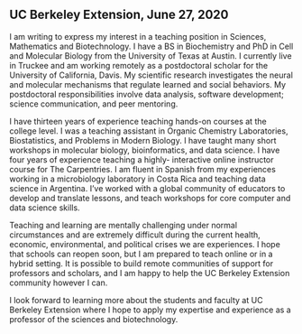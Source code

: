 ## UC Berkeley Extension, June 27, 2020

I am writing to express my interest in a teaching position in Sciences, Mathematics and
Biotechnology. I have a BS in Biochemistry and PhD in Cell and Molecular Biology from
the University of Texas at Austin. I currently live in Truckee and am working remotely as
a postdoctoral scholar for the University of California, Davis. My scientific research
investigates the neural and molecular mechanisms that regulate learned and social
behaviors. My postdoctoral responsibilities involve data analysis, software development;
science communication, and peer mentoring.

I have thirteen years of experience teaching hands-on courses at the college level. I was a
teaching assistant in Organic Chemistry Laboratories, Biostatistics, and Problems in
Modern Biology. I have taught many short workshops in molecular biology,
bioinformatics, and data science. I have four years of experience teaching a highly-
interactive online instructor course for The Carpentries. I am fluent in Spanish from my
experiences working in a microbiology laboratory in Costa Rica and teaching data
science in Argentina. I’ve worked with a global community of educators to develop and
translate lessons, and teach workshops for core computer and data science skills.

Teaching and learning are mentally challenging under normal circumstances and are
extremely difficult during the current health, economic, environmental, and political
crises we are experiences. I hope that schools can reopen soon, but I am prepared to teach
online or in a hybrid setting. It is possible to build remote communities of support for
professors and scholars, and I am happy to help the UC Berkeley Extension community
however I can.

I look forward to learning more about the students and faculty at UC Berkeley Extension
where I hope to apply my expertise and experience as a professor of the sciences and
biotechnology.
